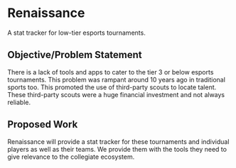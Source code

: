 # Renaissance

A stat tracker for low-tier esports tournaments.

## Objective/Problem Statement

There is a lack of tools and apps to cater to the tier 3 or below esports tournaments. This problem was rampant around 10 years ago in traditional sports too. This promoted the use of third-party scouts to locate talent. These third-party scouts were a huge financial investment and not always reliable.

## Proposed Work

Renaissance will provide a stat tracker for these tournaments and individual players as well as their teams. We provide them with the tools they need to give relevance to the collegiate ecosystem.
